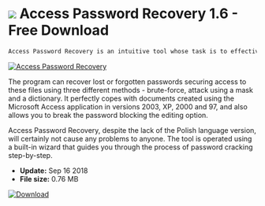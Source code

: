 # ![](https://cdn.softexe.net/static/icon/4/access-password-recovery-9817.png) Access Password Recovery 1.6 - Free Download

```sh
Access Password Recovery is an intuitive tool whose task is to effectively crack passwords in MDB / MDW / MDA databases.
```
[![Access Password Recovery](https://gallery.dpcdn.pl/imgc/Tools/83965/g_-_420x350_1.5_-_xd701ff14-e5be-459a-8b6d-045d800cec23.png)](https://softexe.net/win/security-privacy/passwords/access-password-recovery:ahpg.html)

The program can recover lost or forgotten passwords securing access to these files using three different methods - brute-force, attack using a mask and a dictionary. It perfectly copes with documents created using the Microsoft Access application in versions 2003, XP, 2000 and 97, and also allows you to break the password blocking the editing option.
 
 Access Password Recovery, despite the lack of the Polish language version, will certainly not cause any problems to anyone. The tool is operated using a built-in wizard that guides you through the process of password cracking step-by-step.


- **Update:** Sep 16 2018
- **File size:** 0.76 MB

[![Download](https://cdn.softexe.net/static/img/download.png)](https://softexe.net/win/security-privacy/passwords/access-password-recovery:ahpg.html)

